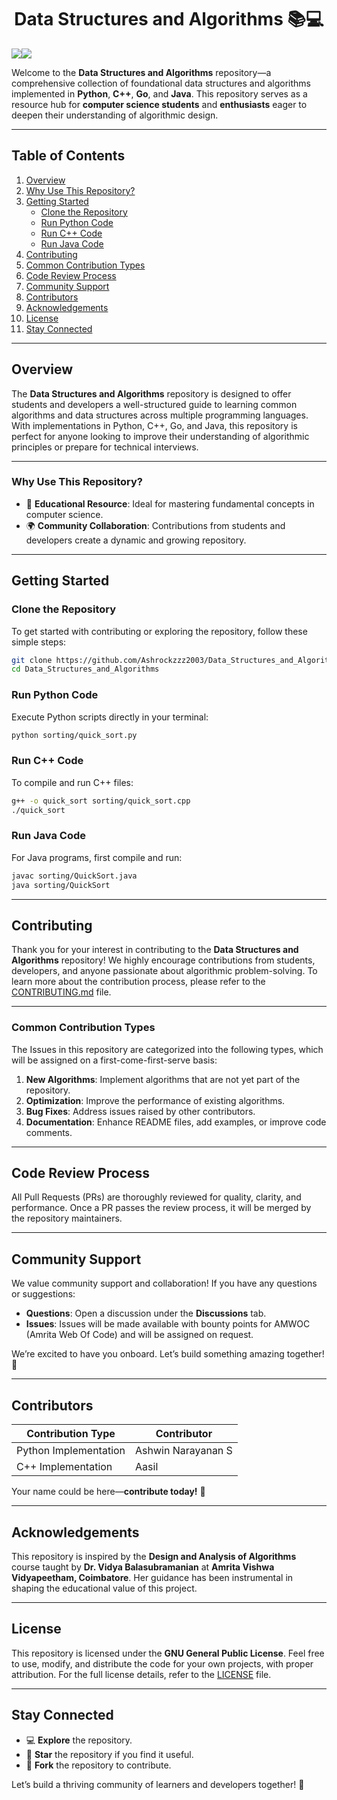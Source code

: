 <h1 align="center"> Data Structures and Algorithms 📚💻 </h1>

<div align="center" style="display:flex; align-items: center; justify: center; text-decoration: none ">
  <a href="https://github.com/Ashrockzzz2003/Data_Structures_and_Algorithms/blob/main/LICENSE" target="_blank" rel="noreferrer">
    <img align='center' src="https://img.shields.io/badge/LICENSE-GPL-green"/>
  </a>
  <a href="https://github.com/Ashrockzzz2003/Data_Structures_and_Algorithms" target="_blank" rel="noreferrer">
    <img align='center' src="https://img.shields.io/github/created-at/Ashrockzzz2003/Data_Structures_and_Algorithms"/>
  </a>  
</div>

Welcome to the **Data Structures and Algorithms** repository—a comprehensive collection of foundational data structures and algorithms implemented in **Python**, **C++**, **Go**, and **Java**. This repository serves as a resource hub for **computer science students** and **enthusiasts** eager to deepen their understanding of algorithmic design.

---

## **Table of Contents**

1. [Overview](#overview)
2. [Why Use This Repository?](#why-use-this-repository)
3. [Getting Started](#getting-started)
   * [Clone the Repository](#clone-the-repository)
   * [Run Python Code](#run-python-code)
   * [Run C++ Code](#run-c-code)
   * [Run Java Code](#run-java-code)
4. [Contributing](#contributing)
5. [Common Contribution Types](#common-contribution-types)
6. [Code Review Process](#code-review-process)
7. [Community Support](#community-support)
8. [Contributors](#contributors)
9. [Acknowledgements](#acknowledgements)
10. [License](#license)
11. [Stay Connected](#stay-connected)

---

## **Overview** 

The **Data Structures and Algorithms** repository is designed to offer students and developers a well-structured guide to learning common algorithms and data structures across multiple programming languages. With implementations in Python, C++, Go, and Java, this repository is perfect for anyone looking to improve their understanding of algorithmic principles or prepare for technical interviews.

---

### **Why Use This Repository?**

- 📘 **Educational Resource**: Ideal for mastering fundamental concepts in computer science.
- 🌍 **Community Collaboration**: Contributions from students and developers create a dynamic and growing repository.

---

## **Getting Started** 

### **Clone the Repository**

To get started with contributing or exploring the repository, follow these simple steps:

```bash
git clone https://github.com/Ashrockzzz2003/Data_Structures_and_Algorithms.git  
cd Data_Structures_and_Algorithms
```

### **Run Python Code**

Execute Python scripts directly in your terminal:

```bash
python sorting/quick_sort.py
```

### **Run C++ Code**

To compile and run C++ files:

```bash
g++ -o quick_sort sorting/quick_sort.cpp
./quick_sort
```

### **Run Java Code**

For Java programs, first compile and run:

```bash
javac sorting/QuickSort.java
java sorting/QuickSort
```

---

## **Contributing** 

Thank you for your interest in contributing to the **Data Structures and Algorithms** repository! We highly encourage contributions from students, developers, and anyone passionate about algorithmic problem-solving. To learn more about the contribution process, please refer to the [CONTRIBUTING.md](docs/CONTRIBUTING.md) file.

---

### **Common Contribution Types**

The Issues in this repository are categorized into the following types, which will be assigned on a first-come-first-serve basis:

1. **New Algorithms**: Implement algorithms that are not yet part of the repository.
2. **Optimization**: Improve the performance of existing algorithms.
3. **Bug Fixes**: Address issues raised by other contributors.
4. **Documentation**: Enhance README files, add examples, or improve code comments.

---

## **Code Review Process** 

All Pull Requests (PRs) are thoroughly reviewed for quality, clarity, and performance. Once a PR passes the review process, it will be merged by the repository maintainers.

---

## **Community Support**

We value community support and collaboration! If you have any questions or suggestions:

- **Questions**: Open a discussion under the **Discussions** tab.
- **Issues**: Issues will be made available with bounty points for AMWOC (Amrita Web Of Code) and will be assigned on request.

We’re excited to have you onboard. Let’s build something amazing together! 🚀

---

## **Contributors**

| **Contribution Type** | **Contributor**      |
| --------------------- | -------------------- |
| Python Implementation | Ashwin Narayanan S    |
| C++ Implementation    | Aasil                 |

Your name could be here—**contribute today!** 🚀

---

## **Acknowledgements**

This repository is inspired by the **Design and Analysis of Algorithms** course taught by **Dr. Vidya Balasubramanian** at **Amrita Vishwa Vidyapeetham, Coimbatore**. Her guidance has been instrumental in shaping the educational value of this project.

---

## **License**

This repository is licensed under the **GNU General Public License**. Feel free to use, modify, and distribute the code for your own projects, with proper attribution. For the full license details, refer to the [LICENSE](LICENSE) file.

---

## **Stay Connected**

- 💻 **Explore** the repository.
- 🌟 **Star** the repository if you find it useful.
- 🍴 **Fork** the repository to contribute.

Let’s build a thriving community of learners and developers together! 🚀

